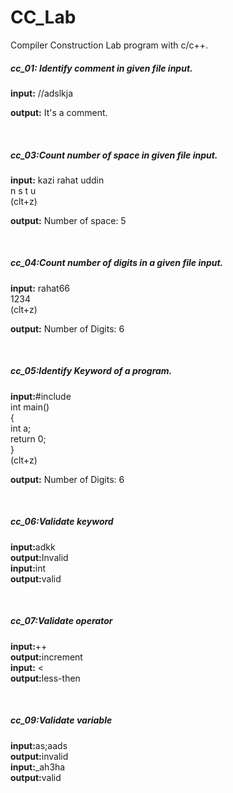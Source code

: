 # CC_Lab
Compiler Construction Lab program with c/c++.

<h5>cc_01: Identify comment in given file input.</h5>
<p><b>input:</b> //adslkja </p>
<p><b>output:</b>  It's a comment.</p>
<br/>
<h5>cc_03:Count number of space in given file input.</h5>
<p><b>input:</b> kazi rahat uddin</br>
n s t u<br/>
(clt+z)</p>

<p><b>output:</b> Number of space: 5</p>
<br/>

<h5>cc_04:Count number of digits in a given file input.</h5>
<p><b>input:</b> rahat66</br>
1234<br/>
(clt+z)</p>

<p><b>output:</b> Number of Digits: 6</p>
<br/>
<h5>cc_05:Identify Keyword of a program.</h5>
<p><b>input:</b>#include<cstdio></br>
int main()<br/>
{<br/>
int a;<br/>
return 0;<br/>
}<br/>
(clt+z)</p>

<p><b>output:</b> Number of Digits: 6</p>
<br/>
<h5>cc_06:Validate keyword</h5>
<p><b>input:</b>adkk</br>
<b>output:</b>Invalid</br>
<b>input:</b>int</br>
<b>output:</b>valid</p>
<br/>
<h5>cc_07:Validate operator</h5>
<p><b>input:</b>++</br>
<b>output:</b>increment</br>
<b>input:</b> < </br>
<b>output:</b>less-then</p>
<br/>
<h5>cc_09:Validate variable</h5>
<p><b>input:</b>as;aads	</br>
<b>output:</b>invalid</br>
<b>input:</b>_ah3ha</br>
<b>output:</b>valid</p>
<br/>
